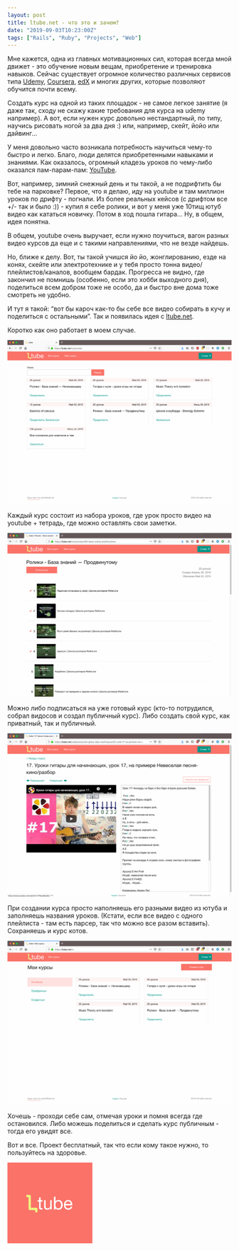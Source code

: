 ```yaml
---
layout: post
title: ltube.net - что это и зачем?
date: "2019-09-03T10:23:00Z"
tags: ["Rails", "Ruby", "Projects", "Web"]
---
```


Мне кажется, одна из главных мотивационных сил, которая всегда мной движет - это обучение новым вещам, приобретение и тренировка навыков. Сейчас существует огромное количество различных сервисов типа [Udemy](https://www.udemy.com), [Coursera](https://www.coursera.org/), [edX](https://www.edx.org/) и многих других, которые позволяют обучится почти всему. 

Создать курс на одной из таких площадок - не самое легкое занятие (я даже так, сходу не скажу какие требования для курса на udemy например). А вот, если нужен курс довольно нестандартный, по типу, научись рисовать ногой за два дня :) или, например, скейт, йойо или дайвинг…

У меня довольно часто возникала потребность научиться чему-то быстро и легко. Благо, люди делятся приобретенными навыками и знаниями. Как оказалось, огромный кладезь уроков по чему-либо оказался пам-парам-пам: [YouTube](https://www.youtube.com/).

Вот, например, зимний снежный день и ты такой, а не подрифтить бы тебе на парковке? Первое, что я делаю, иду на youtube и там миллион уроков по дрифту - погнали. Из более реальных кейсов (с дрифтом все +/- так и было :)) - купил я себе ролики, и вот у меня уже 10тищ ютуб видео как кататься новичку.
Потом в ход пошла гитара... Ну, в общем, идея понятна.

В общем, youtube очень выручает, если нужно поучиться, вагон разных видео курсов да еще и с такими направлениями, что не везде найдешь.

Но, ближе к делу. Вот, ты такой учишся йо йо, жонглированию, езде на конях, скейте или электротехнике и у тебя просто тонна видео/плейлистов/каналов, вообщем бардак. Прогресса не видно, где закончил не помнишь (особенно, если это хобби выходного дня), поделиться всем добром тоже не особо, да и быстро вне дома тоже смотреть не удобно.

И тут я такой: “вот бы кароч как-то бы себе все видео собирать в кучу и поделиться с остальными”. Так и появилась идея с [ltube.net](https://ltube.net/).

Коротко как оно работает в моем случае.

![главная страница ltube.net](/assets/1_ltube_main_page.png "Главная страница ltube.net")

Каждый курс состоит из набора уроков, где урок просто видео на youtube + тетрадь, где можно оставлять свои заметки.

![страница курса на ltube.net](/assets/2_ltube_course.png "страница курса на ltube.net")


Можно либо подписаться на уже готовый курс (кто-то потрудился, собрал видосов и создал публичный курс). Либо создать свой курс, как приватный, так и публичный.

![страница урока на ltube.net](/assets/3_ltube_course_details.png "страница урока на ltube.net")


При создании курса просто наполняешь его разными видео из ютуба и заполняешь названия уроков. (Кстати, если все видео с одного плейлиста - там есть парсер, так что можно все разом вставить). Сохраняешь и курс котов.

![домашняя страница пользователя ltube.net](/assets/4_ltube_user_page.png "домашняя страница пользователя ltube.net")


Хочешь - проходи себе сам, отмечая уроки и помня всегда где остановился. Либо можешь поделиться и сделать курс публичным - тогда его увидят все.

Вот и все. Проект бесплатный, так что если кому такое нужно, то пользуйтесь на здоровье.

[![ltube](/assets/ltube.png)](https://ltube.net)





